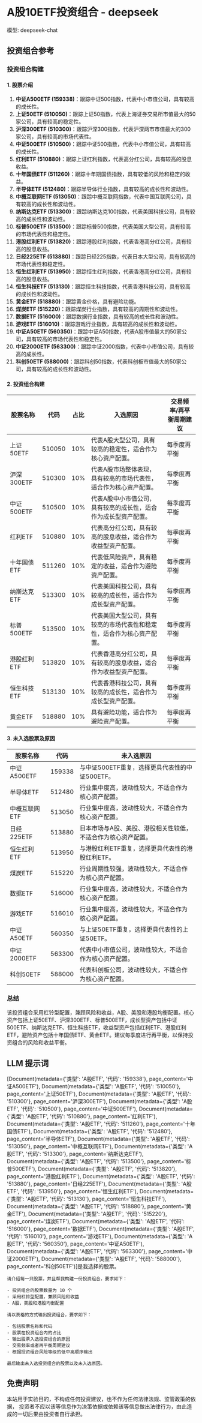 # A股10ETF投资组合 - deepseek

模型: deepseek-chat

## 投资组合参考

### 投资组合构建

#### 1. 股票介绍

1. **中证A500ETF (159338)**：跟踪中证500指数，代表中小市值公司，具有较高的成长性。
2. **上证50ETF (510050)**：跟踪上证50指数，代表上海证券交易所市值最大的50家公司，具有较高的稳定性。
3. **沪深300ETF (510300)**：跟踪沪深300指数，代表沪深两市市值最大的300家公司，具有较高的市场代表性。
4. **中证500ETF (510500)**：跟踪中证500指数，代表中小市值公司，具有较高的成长性。
5. **红利ETF (510880)**：跟踪上证红利指数，代表高分红公司，具有较高的股息收益。
6. **十年国债ETF (511260)**：跟踪十年期国债指数，具有较低的风险和稳定的收益。
7. **半导体ETF (512480)**：跟踪半导体行业指数，具有较高的成长性和波动性。
8. **中概互联网ETF (513050)**：跟踪中概互联网指数，代表中国互联网公司，具有较高的成长性和波动性。
9. **纳斯达克ETF (513300)**：跟踪纳斯达克100指数，代表美国科技公司，具有较高的成长性和波动性。
10. **标普500ETF (513500)**：跟踪标普500指数，代表美国大型公司，具有较高的市场代表性和稳定性。
11. **港股红利ETF (513820)**：跟踪港股红利指数，代表香港高分红公司，具有较高的股息收益。
12. **日经225ETF (513880)**：跟踪日经225指数，代表日本大型公司，具有较高的市场代表性和稳定性。
13. **恒生红利ETF (513950)**：跟踪恒生红利指数，代表香港高分红公司，具有较高的股息收益。
14. **恒生科技ETF (513130)**：跟踪恒生科技指数，代表香港科技公司，具有较高的成长性和波动性。
15. **黄金ETF (518880)**：跟踪黄金价格，具有避险功能。
16. **煤炭ETF (515220)**：跟踪煤炭行业指数，具有较高的周期性和波动性。
17. **数据ETF (516000)**：跟踪数据行业指数，具有较高的成长性和波动性。
18. **游戏ETF (516010)**：跟踪游戏行业指数，具有较高的成长性和波动性。
19. **中证A50ETF (560350)**：跟踪中证A50指数，代表A股市值最大的50家公司，具有较高的市场代表性和稳定性。
20. **中证2000ETF (563300)**：跟踪中证2000指数，代表中小市值公司，具有较高的成长性。
21. **科创50ETF (588000)**：跟踪科创50指数，代表科创板市值最大的50家公司，具有较高的成长性和波动性。

#### 2. 投资组合构建

| 股票名称 | 代码   | 占比  | 入选原因 | 交易频率/再平衡周期建议 |
|------------------|--------|-------|--------------------------------------------------------------------------|-------------------------|
| 上证50ETF| 510050 | 10%   | 代表A股大型公司，具有较高的稳定性，适合作为核心资产配置。       | 每季度再平衡     |
| 沪深300ETF       | 510300 | 10%   | 代表A股市场整体表现，具有较高的市场代表性，适合作为核心资产配置。       | 每季度再平衡     |
| 中证500ETF       | 510500 | 10%   | 代表A股中小市值公司，具有较高的成长性，适合作为成长型资产配置。 | 每季度再平衡     |
| 红利ETF  | 510880 | 10%   | 代表高分红公司，具有较高的股息收益，适合作为收益型资产配置。     | 每季度再平衡     |
| 十年国债ETF      | 511260 | 10%   | 代表低风险资产，具有稳定的收益，适合作为避险资产配置。   | 每季度再平衡     |
| 纳斯达克ETF      | 513300 | 10%   | 代表美国科技公司，具有较高的成长性，适合作为成长型资产配置。     | 每季度再平衡     |
| 标普500ETF       | 513500 | 10%   | 代表美国大型公司，具有较高的市场代表性和稳定性，适合作为核心资产配置。   | 每季度再平衡     |
| 港股红利ETF      | 513820 | 10%   | 代表香港高分红公司，具有较高的股息收益，适合作为收益型资产配置。 | 每季度再平衡     |
| 恒生科技ETF      | 513130 | 10%   | 代表香港科技公司，具有较高的成长性，适合作为成长型资产配置。     | 每季度再平衡     |
| 黄金ETF  | 518880 | 10%   | 具有避险功能，适合作为避险资产配置。     | 每季度再平衡     |

#### 3. 未入选股票及原因

| 股票名称 | 代码   | 未入选原因 |
|------------------|--------|----------------------------------------------------------------------------|
| 中证A500ETF      | 159338 | 与中证500ETF重复，选择更具代表性的中证500ETF。    |
| 半导体ETF| 512480 | 行业集中度高，波动性较大，不适合作为核心资产配置。 |
| 中概互联网ETF    | 513050 | 行业集中度高，波动性较大，不适合作为核心资产配置。 |
| 日经225ETF       | 513880 | 日本市场与A股、美股、港股相关性较低，不适合作为核心资产配置。     |
| 恒生红利ETF      | 513950 | 与港股红利ETF重复，选择更具代表性的港股红利ETF。  |
| 煤炭ETF  | 515220 | 行业周期性较强，波动性较大，不适合作为核心资产配置。       |
| 数据ETF  | 516000 | 行业集中度高，波动性较大，不适合作为核心资产配置。 |
| 游戏ETF  | 516010 | 行业集中度高，波动性较大，不适合作为核心资产配置。 |
| 中证A50ETF       | 560350 | 与上证50ETF重复，选择更具代表性的上证50ETF。      |
| 中证2000ETF      | 563300 | 代表中小市值公司，波动性较大，不适合作为核心资产配置。     |
| 科创50ETF| 588000 | 代表科创板公司，波动性较大，不适合作为核心资产配置。       |

### 总结

该投资组合采用杠铃型配置，兼顾风险和收益，A股、美股和港股均衡配置。核心资产包括上证50ETF、沪深300ETF、标普500ETF，成长型资产包括中证500ETF、纳斯达克ETF、恒生科技ETF，收益型资产包括红利ETF、港股红利ETF，避险资产包括十年国债ETF、黄金ETF。建议每季度进行再平衡，以保持投资组合的风险和收益平衡。

## LLM 提示词

[Document(metadata={'类型': 'A股ETF', '代码': '159338'}, page_content='中证A500ETF'), Document(metadata={'类型': 'A股ETF', '代码': '510050'}, page_content='上证50ETF'), Document(metadata={'类型': 'A股ETF', '代码': '510300'}, page_content='沪深300ETF'), Document(metadata={'类型': 'A股ETF', '代码': '510500'}, page_content='中证500ETF'), Document(metadata={'类型': 'A股ETF', '代码': '510880'}, page_content='红利ETF'), Document(metadata={'类型': 'A股ETF', '代码': '511260'}, page_content='十年国债ETF'), Document(metadata={'类型': 'A股ETF', '代码': '512480'}, page_content='半导体ETF'), Document(metadata={'类型': 'A股ETF', '代码': '513050'}, page_content='中概互联网ETF'), Document(metadata={'类型': 'A股ETF', '代码': '513300'}, page_content='纳斯达克ETF'), Document(metadata={'类型': 'A股ETF', '代码': '513500'}, page_content='标普500ETF'), Document(metadata={'类型': 'A股ETF', '代码': '513820'}, page_content='港股红利ETF'), Document(metadata={'类型': 'A股ETF', '代码': '513880'}, page_content='日经225ETF'), Document(metadata={'类型': 'A股ETF', '代码': '513950'}, page_content='恒生红利ETF'), Document(metadata={'类型': 'A股ETF', '代码': '513130'}, page_content='恒生科技ETF'), Document(metadata={'类型': 'A股ETF', '代码': '518880'}, page_content='黄金ETF'), Document(metadata={'类型': 'A股ETF', '代码': '515220'}, page_content='煤炭ETF'), Document(metadata={'类型': 'A股ETF', '代码': '516000'}, page_content='数据ETF'), Document(metadata={'类型': 'A股ETF', '代码': '516010'}, page_content='游戏ETF'), Document(metadata={'类型': 'A股ETF', '代码': '560350'}, page_content='中证A50ETF'), Document(metadata={'类型': 'A股ETF', '代码': '563300'}, page_content='中证2000ETF'), Document(metadata={'类型': 'A股ETF', '代码': '588000'}, page_content='科创50ETF')]是我选择的股票。

    请介绍每一只股票，并且帮我构建一份投资组合，要求如下：

    - 投资组合的股票数量为 10 个
    - 采用杠铃型配置，兼顾风险和收益
    - A股，美股和港股均衡配置

    请以表格的方式输出投资组合，要求如下：

    - 包括股票名称和代码
    - 股票在投资组合内的占比
    - 输出股票入选投资组合的原因
    - 交易频率或者再平衡周期建议
    - 根据投资组合风险等级的低中高顺序输出

    最后输出未入选投资组合的股票以及未入选原因。

## 免责声明

本站用于实验目的，不构成任何投资建议，也不作为任何法律法规、监管政策的依据，    投资者不应以该等信息作为决策依据或依赖该等信息做出法律行为，由此造成的一切后果由投资者自行承担。
